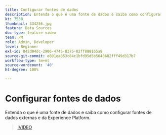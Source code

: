 ```yaml
---
title: Configurar fontes de dados
description: Entenda o que é uma fonte de dados e saiba como configurar fontes de dados externas e da Experience Platform.
kt: 7538
thumbnail: 334256.jpg
feature: Data Sources
doc-type: feature video
team: PM
role: Admin, Developer
level: Beginner
exl-id: 042d94dc-2906-4745-8375-02ff888165a8
source-git-commit: e801ea853c84c1bfd95d5b5648682fff49d317b7
workflow-type: tm+mt
source-wordcount: '40'
ht-degree: 100%

---
```


# Configurar fontes de dados

Entenda o que é uma fonte de dados e saiba como configurar fontes de dados externas e da Experience Platform.

>[!VIDEO](https://video.tv.adobe.com/v/334256?quality=12&learn=on)
